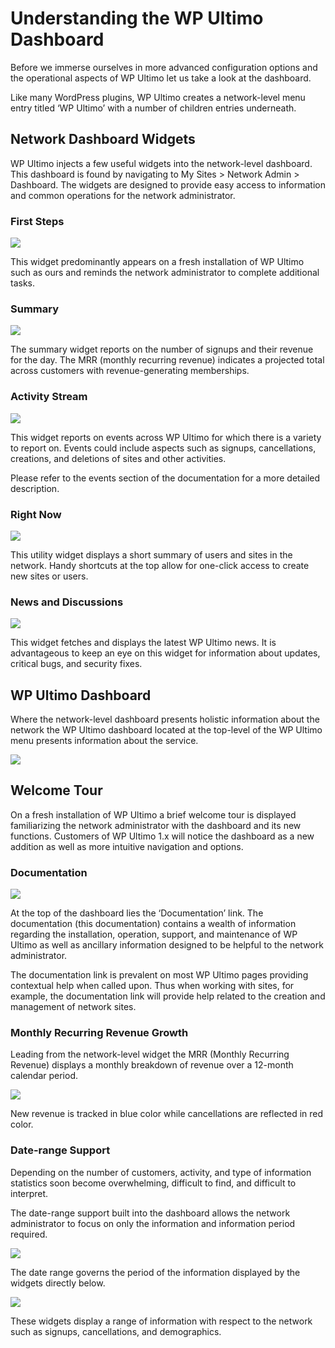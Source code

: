# Understanding the WP Ultimo Dashboard

Before we immerse ourselves in more advanced configuration options and the operational aspects of WP Ultimo let us take a look at the dashboard.

Like many WordPress plugins, WP Ultimo creates a network-level menu entry titled ‘WP Ultimo’ with a number of children entries underneath.

## Network Dashboard Widgets

WP Ultimo injects a few useful widgets into the network-level dashboard. This dashboard is found by navigating to My Sites > Network Admin > Dashboard. The widgets are designed to provide easy access to information and common operations for the network administrator.

### First Steps

![](https://wp-ultimo-space.fra1.cdn.digitaloceanspaces.com/hs-srqWv5VyzOrGTkof9L9a_Mmm8mdsbxSU8znvqjPFOav6rT_fzn3VQRxqqSU6m1216mVWYZTPpY-_1dBufyyPuaWQihxTrAYrwm8gPSN1XqLPuOZEzxC5O992EVxksgF2vy_5wRc0=s0)

This widget predominantly appears on a fresh installation of WP Ultimo such as ours and reminds the network administrator to complete additional tasks.

### Summary

![](https://wp-ultimo-space.fra1.cdn.digitaloceanspaces.com/hs-Nv89hPbFoNmrfWpQn-OGMHuF7tmj88jfOiQCaJURlYABt_R43W82VFFCGlf8BtvvD6sUP1dJKrUWzfRa_F5wDk0AY623oEnHz82aSBog_1ljl0ZNGBMqzWFyLaoC5ROzOAUir99u=s0)

The summary widget reports on the number of signups and their revenue for the day. The MRR (monthly recurring revenue) indicates a projected total across customers with revenue-generating memberships.

### Activity Stream

![](https://wp-ultimo-space.fra1.cdn.digitaloceanspaces.com/hs-Y8E31QvWTL_xAFuo2fCqibJzQAUu_JZpF5v9g-iPqmnX1YoRgKcshwGup7oLkvPiJLoj1OhWDF3bp8yKR3A5xOAMEYkP2drb1NBDQUDThoPqUCYwhqcVr16CU71D6dHpx66fvmUj=s0)

This widget reports on events across WP Ultimo for which there is a variety to report on. Events could include aspects such as signups, cancellations, creations, and deletions of sites and other activities.

Please refer to the events section of the documentation for a more detailed description.

### Right Now

![](https://wp-ultimo-space.fra1.cdn.digitaloceanspaces.com/hs-yS4I9VJSzTD0Frmek6zdBFtavvpkXMQBgPgR1YwEZe2uKMkRojiJG1lNroh8VUMtPgA_oYHWquq3ODerZV1wNHEpvvJxEyUdsVeo8A28oqEYQsteZwqT1a2zgjgEvdFlJVZC0SaU=s0)

This utility widget displays a short summary of users and sites in the network. Handy shortcuts at the top allow for one-click access to create new sites or users.

### News and Discussions

![](https://wp-ultimo-space.fra1.cdn.digitaloceanspaces.com/hs-Ovcqef6K5qSXNE6w80HoQGbR7XsJVp3TYicPsbEnn41LuA_USpQj5DGSZScB8oEsbsa7Bsfcl7s1-4BF1sD9axFfJE8Lt5Jg4LiuSSJujJiSP316BDvhyHl5k_WnzI3Endv33F5g=s0)

This widget fetches and displays the latest WP Ultimo news. It is advantageous to keep an eye on this widget for information about updates, critical bugs, and security fixes.

## WP Ultimo Dashboard

Where the network-level dashboard presents holistic information about the network the WP Ultimo dashboard located at the top-level of the WP Ultimo menu presents information about the service.

![](https://wp-ultimo-space.fra1.cdn.digitaloceanspaces.com/hs-Wz5dIEwYk16TZwTWFxYpQdMaUDrm1-I_zmx5d1vHUoJX1ZE38MZYWLaK9QaOTfDKU-J0hTQ_VlEflxKJ9YT3227K8h4XHiZzDVyFFQ-3kLz2klP5j2lZUhxDTRGgvYls8CNS0w0s=s0)

## Welcome Tour

On a fresh installation of WP Ultimo a brief welcome tour is displayed familiarizing the network administrator with the dashboard and its new functions. Customers of WP Ultimo 1.x will notice the dashboard as a new addition as well as more intuitive navigation and options.

### Documentation

![](https://wp-ultimo-space.fra1.cdn.digitaloceanspaces.com/hs-RYcf2DQi6AnVgd85FoU7p4l_F_TVNCVDiERXdjgcYLVwFpA7agYRlewopnQk-MWh6ynKRaM-E7fJYo7IaZHzu-KXtsoIMz9PpMOOV1ixKD-51Moy5n40h-95tQxHNFRW77FCyWnA=s0)

At the top of the dashboard lies the ‘Documentation’ link. The documentation (this documentation) contains a wealth of information regarding the installation, operation, support, and maintenance of WP Ultimo as well as ancillary information designed to be helpful to the network administrator.

The documentation link is prevalent on most WP Ultimo pages providing contextual help when called upon. Thus when working with sites, for example, the documentation link will provide help related to the creation and management of network sites.

### Monthly Recurring Revenue Growth

Leading from the network-level widget the MRR (Monthly Recurring Revenue) displays a monthly breakdown of revenue over a 12-month calendar period.

![](https://wp-ultimo-space.fra1.cdn.digitaloceanspaces.com/hs-CtooGWbZaA7vnIXoOW04G4HZoU4VN99EcLJ4OdUYuOckTE2lUj8g28HWqFjChcPi6YFGjRH4ZhbX5KtJag7s3E6FHIUxy7_3cGwKVJwwM9vkSCt3Ij_dDGyWEJ63cguMbtvXycHg=s0)

New revenue is tracked in blue color while cancellations are reflected in red color.

### Date-range Support

Depending on the number of customers, activity, and type of information statistics soon become overwhelming, difficult to find, and difficult to interpret.

The date-range support built into the dashboard allows the network administrator to focus on only the information and information period required.

![](https://wp-ultimo-space.fra1.cdn.digitaloceanspaces.com/hs-jzoAycLr5m-hjaJcYCQGefcGXUGZ7HVcinqH8pwl4bl0TitnOyzhvZXk5woDR1tx_Yo4jRaY_LKK5cnM35LvkOtgu36WC3yIhoiOcAmuCBVMO_VfAS1r39r5rsdNzafyp7gz60td=s0)

The date range governs the period of the information displayed by the widgets directly below.

![](https://wp-ultimo-space.fra1.cdn.digitaloceanspaces.com/hs-hbw7pqGFaUjgRFRX1toYJyGeSBpakVWHn7bAQH78Z5WoTWQ-5_iGP65BXM6RI22xz8m1ew3hzIjarVGtBChe2I3POorYckjZ7ZGmv7t0Y5Bl5sB5IEm0Boh9CXWfj97-7XZ4KLRQ=s0)

These widgets display a range of information with respect to the network such as signups, cancellations, and demographics.
